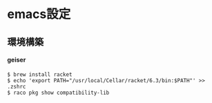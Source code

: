 # emacs設定

## 環境構築
#### geiser
```
$ brew install racket
$ echo 'export PATH="/usr/local/Cellar/racket/6.3/bin:$PATH"' >> .zshrc
$ raco pkg show compatibility-lib
```
